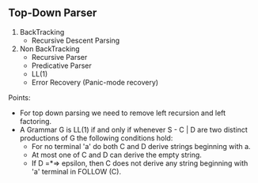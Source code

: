 ## Top-Down Parser

 1. BackTracking
    - Recursive Descent Parsing 
 2. Non BackTracking
    - Recursive Parser
    - Predicative Parser
    - LL(1)
    - Error Recovery (Panic-mode recovery)

Points:
 - For top down parsing we need to remove left recursion and left factoring.
 - A Grammar G is LL(1) if and only if whenever S - C | D are two distinct productions of G the following conditions hold:
    - For no terminal 'a' do both C and D derive strings beginning with a.
    - At most one of C and D can derive the empty string.
    - If D =*=> epsilon, then C does not derive any string beginning with 'a' terminal in FOLLOW (C).